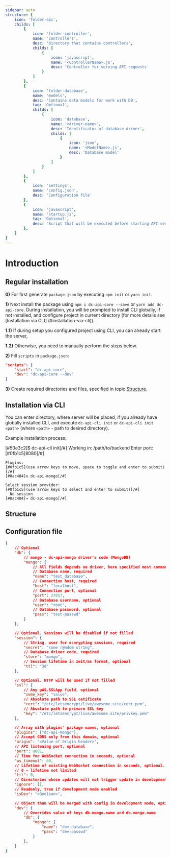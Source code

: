 ```yaml
---
sidebar: auto
structure: {
    icon: 'folder-api',
    childs: [
        {
            icon: 'folder-controller',
            name: 'controllers',
            desc: 'Directory that contains controllers',
            childs: [
                {
                    icon: 'javascript',
                    name: '<ControllerName>.js',
                    desc: 'Controller for serving API requests'
                }
            ]
        },
        {
            icon: 'folder-database',
            name: 'models',
            desc: 'Contains data models for work with DB',
            tag: 'Optional',
            childs: [
                {
                    icon: 'database',
                    name: '<driver-name>',
                    desc: 'Identificator of database driver',
                    childs: [
                        {
                            icon: 'json',
                            name: '<ModelName>.js',
                            desc: 'Database model'
                        }
                    ]
                }
            ]
        },
        {
            icon: 'settings',
            name: 'config.json',
            desc: 'Configuration file'
        },
        {
            icon: 'javascript',
            name: 'startup.js',
            tag: 'Optional',
            desc: 'Script that will be executed before starting API server'
        },
    ]
}
---
```


# Introduction

## Regular installation

**0)** For first generate `package.json` by executing `npm init` or `yarn init`.

**1)** Next install the package using `npm i dc-api-core --save`
       or `yarn add dc-api-core`.
       During installation, you will be prompted to install CLI globally,
       if not installed, and configure project in current directory
       (for more details see [Installation via CLI] (#installation-via-cli)).

**1.1)** If during setup you configured project using CLI,
         you can already start the server,

**1.2)** Otherwise, you need to manually perform the steps below.

**2)** Fill `scripts` in `package.json`:

```json
"scripts": {
    "start": "dc-api-core",
    "dev": "dc-api-core --dev"
}
```

**3)** Create required directories and files, specified in topic [Structure](#structure).

## Installation via CLI

You can enter directory, where server will be placed,
if you already have globally installed CLI, and execute `dc-api-cli init`
or `dc-api-cli init <path>` (where `<path>` - path to desired directory).

Example installation process:

<Terminal>
    [#50e3c2]$ dc-api-cli init[/#]
    Working in: /path/to/backend
    Enter port: [#0fb1c5]8080[/#]

    Plugins:
    [#0fb1c5](use arrow keys to move, space to toggle and enter to submit)[/#]
    [#0ac484]x dc-api-mongo[/#]

    Select session provider:
    [#0fb1c5](use arrow keys to select and enter to submit)[/#]
      No session
    [#0ac484]➔ dc-api-mongo[/#]
</Terminal>

## Structure

<Tree :data="$page.frontmatter.structure" />

## Configuration file

```json
{
    // Optional
    "db": {
        // mongo - dc-api-mongo driver's code (MongoDB)
        "mongo": {
            // All fields depends on driver, here specified most common
            // Database name, required
            "name": "test_database",
            // Connection host, required
            "host": "localhost",
            // Connection port, optional
            "port": 27017,
            // Database username, optional
            "user": "root",
            // Database password, optional
            "pass": "test-passwd"
        }
    },

    // Optional. Sessions will be disabled if not filled
    "session": {
        // String, user for ecnrypting sessions, required
        "secret": "some r@ndom str1ng",
        // Database driver code, required
        "store": "mongo",
        // Session lifetime in zeit/ms format, optional
        "ttl": "3d"
    },

    // Optional. HTTP will be used if not filled
    "ssl": {
        // Any μWS.SSLApp field, optional
        "some_key": "value",
        // Absolute path to SSL cetificate
        "cert": "/etc/letsencrypt/live/awesome.site/cert.pem",
        // Absolute path to privare SSL key
        "key": "/etc/letsencrypt/live/awesome.site/privkey.pem"
    },

    // Array with plugins' package names, optional
    "plugins": ["dc-api-mongo"],
    // Accept CORS only from this domain, optional
    "origin": "<Value of Origin header>",
    // API listening port, optional
    "port": 8081,
    // Time for WebSocket connection in seconds, optional
    "ws_timeout": 60,
    // Lifetime of existing WebSocket connection in seconds, optional.
    // 0 - lifetime not limited
    "ttl": 0,
    // Directories whose updates will not trigger update in development mode, optional
    "ignore": [],
    // Readonly, true if development mode enabled
    "isDev": "<Boolean>",

    // Object than will be merged with config in development mode, optional
    "dev": {
        // Overrides value of keys db.mongo.name and db.mongo.name
        "db": {
            "mongo": {
                "name": "dev_database",
                "pass": "dev-passwd"
            }
        },
    }
}
```
